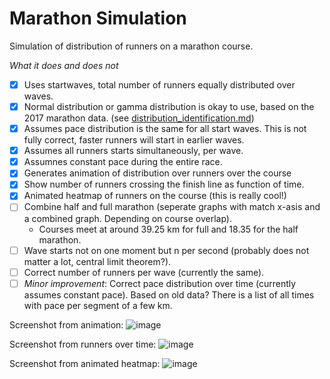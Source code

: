 # Marathon Simulation
Simulation of distribution of runners on a marathon course.

_What it does and does not_
- [x] Uses startwaves, total number of runners equally distributed over waves.
- [x] Normal distribution or gamma distribution is okay to use, based on the 2017 marathon data. (see [distribution_identification.md](https://github.com/mhurk/marathon/blob/main/distribution_identification.md))
- [x] Assumes pace distribution is the same for all start waves. This is not fully correct, faster runners will start in earlier waves.
- [x] Assumes all runners starts simultaneously, per wave. 
- [x] Assumnes constant pace during the entire race.
- [x] Generates animation of distribution over runners over the course
- [x] Show number of runners crossing the finish line as function of time.
- [x] Animated heatmap of runners on the course (this is really cool!)
- [ ] Combine half and full marathon (seperate graphs with match x-asis and a combined graph. Depending on course overlap).
    - Courses meet at around 39.25 km for full and 18.35 for the half marathon.
- [ ] Wave starts not on one moment but n per second (probably does not matter a lot, central limit theorem?).
- [ ] Correct number of runners per wave (currently the same).
- [ ] _Minor improvement_: Correct pace distribution over time (currently assumes constant pace). Based on old data? There is a list of all times with pace per segment of a few km.

Screenshot from animation:
![image](https://github.com/user-attachments/assets/a6059428-960b-4ee8-9cd6-e2f3ceae6930)

Screenshot from runners over time:
![image](https://github.com/user-attachments/assets/b4d1e4df-b8dc-48a1-8020-6c0b60c25d5a)

Screenshot from animated heatmap:
![image](https://github.com/user-attachments/assets/65b3fbeb-0d56-4023-ba01-44e63a08fea0)


